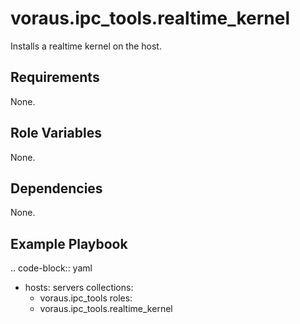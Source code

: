 # voraus.ipc_tools.realtime_kernel

Installs a realtime kernel on the host.

## Requirements

None.

## Role Variables

None.

## Dependencies

None.

## Example Playbook

.. code-block:: yaml

- hosts: servers
  collections:
  - voraus.ipc_tools
    roles:
  - voraus.ipc_tools.realtime_kernel
